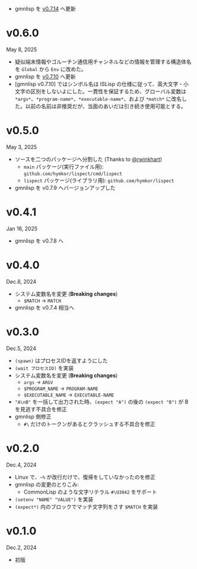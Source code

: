 - gmnlisp を [v0.7.14] へ更新

[v0.7.14]: https://github.com/hymkor/gmnlisp/releases/tag/v0.7.14

v0.6.0
======
May 8, 2025

- 疑似端末情報やゴルーチン通信用チャンネルなどの情報を管理する構造体名を `Global` から `Env` に改めた。
- gmnlisp を [v0.7.10] へ更新
- [gmnlisp v0.7.10] ではシンボル名は ISLisp の仕様に従って、英大文字・小文字の区別をしないよにした。一貫性を保証するため、グローバル変数は `*argv*`、`*program-name*`、`*executable-name*`、および `*match*` に改名した。以前の名前は非推奨だが、当面のあいだは引き続き使用可能とする。

[v0.7.10]: https://github.com/hymkor/gmnlisp/releases/tag/v0.7.10

v0.5.0
======
May 3, 2025

- ソースを二つのパッケージへ分割した (Thanks to [@rwinkhart])
    - `main` パッケージ(実行ファイル用): `github.com/hymkor/lispect/cmd/lispect`
    - `lispect` パッケージ(ライブラリ用): `github.com/hymkor/lispect`
- gmnlisp を v0.7.9 へバージョンアップした

[@rwinkhart]: https://github.com/rwinkhart

v0.4.1
======
Jan 16, 2025

- gmnlisp を v0.7.8 へ

v0.4.0
======
Dec.8, 2024

- システム変数名を変更 (**Breaking changes**)
    - `$MATCH` → `MATCH`
- gmnlisp を v0.7.4 相当へ

v0.3.0
=======
Dec.5, 2024

- `(spawn)` はプロセスIDを返すようにした
- `(wait プロセスID)` を実装
- システム変数名を変更 (**Breaking changes**)
    - `args` → `ARGV`
    - `$PROGRAM_NAME` → `PROGRAM-NAME`
    - `$EXECUTABLE_NAME` → `EXECUTABLE-NAME`
- `"A\nB"` を一括して出力された時、`(expect "A")` の後の `(expect "B")` が B を見逃す不具合を修正
- gmnlisp 側修正
    - `#\` だけのトークンがあるとクラッシュする不具合を修正

v0.2.0
======
Dec.4, 2024

- Linux で、`~%` が改行だけで、復帰をしていなかったのを修正
- gmnlisp の変更のとりこみ:
    - CommonLisp のような文字リテラル `#\U3042` をサポート
- `(setenv "NAME" "VALUE")` を実装
- `(expect*)` 内のブロックでマッチ文字列をさす `$MATCH` を実装

v0.1.0
======
Dec.2, 2024

- 初版
